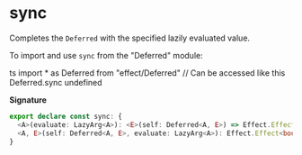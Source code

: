 # sync

Completes the `Deferred` with the specified lazily evaluated value.

To import and use `sync` from the "Deferred" module:

ts
import \* as Deferred from "effect/Deferred"
// Can be accessed like this
Deferred.sync
undefined

**Signature**

```ts
export declare const sync: {
  <A>(evaluate: LazyArg<A>): <E>(self: Deferred<A, E>) => Effect.Effect<boolean>
  <A, E>(self: Deferred<A, E>, evaluate: LazyArg<A>): Effect.Effect<boolean>
}
```
